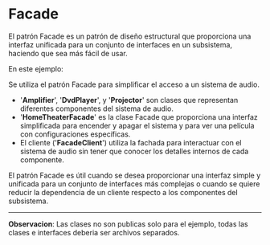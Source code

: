 # Facade

El patrón Facade es un patrón de diseño estructural que proporciona una interfaz unificada para un conjunto de interfaces en un subsistema, haciendo que sea más fácil de usar.

En este ejemplo:

Se utiliza el patrón Facade para simplificar el acceso a un sistema de audio.

- '**Amplifier**', '**DvdPlayer**', y '**Projector**' son clases que representan diferentes componentes del sistema de audio.
- '**HomeTheaterFacade**' es la clase Facade que proporciona una interfaz simplificada para encender y apagar el sistema y para ver una película con configuraciones específicas.
- El cliente ('**FacadeClient**') utiliza la fachada para interactuar con el sistema de audio sin tener que conocer los detalles internos de cada componente.

El patrón Facade es útil cuando se desea proporcionar una interfaz simple y unificada para un conjunto de interfaces más complejas o cuando se quiere reducir la dependencia de un cliente respecto a los componentes del subsistema.

---
**Observacion**: Las clases no son publicas solo para el ejemplo, todas las clases e interfaces deberia ser archivos separados.
